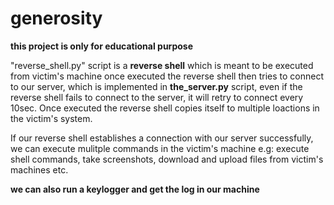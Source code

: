 # generosity #
**this project is only for educational purpose**

"reverse_shell.py" script is a **reverse shell** which is meant to be executed from victim's machine
once executed the reverse shell then tries to connect to our server, which is implemented in **the_server.py** script,
even if the reverse shell fails to connect to the server, it will retry to connect every 10sec.
Once executed the reverse shell copies itself to multiple loactions in the victim's system.

If our reverse shell establishes a connection with our server successfully, we can execute mulitple commands in the victim's machine
e.g: execute shell commands, take screenshots, download and upload files from victim's machines etc.

**we can also run a keylogger and get the log in our machine**
